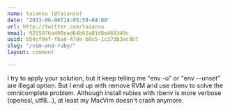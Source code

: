 ```yaml
---
name: taiansu (@taiansu)
date: '2013-06-06T14:05:59-04:00'
url: http://twitter.com/taiansu
email: 9255076a408ead64b62a01d8e469349c
uuid: b54cf0ef-fbad-47de-b0c5-1c373b3ec9b7
slug: "/vim-and-ruby/"
layout: comment

---
```


I try to apply your solution, but it keep telling me "env -u" or "env --unset" are illegal option. But I end up with remove RVM and use rbenv to solve the omnicomplete problem. Although install rubies with rbenv is more verbose (openssl, utf8...), at least my MacVim doesn't crash anymore.
